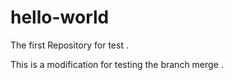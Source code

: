# hello-world
The first Repository for test .

This is a modification for testing the branch merge .

